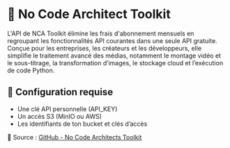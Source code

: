 # 🧰 No Code Architect Toolkit

L'API de NCA Toolkit élimine les frais d'abonnement mensuels en regroupant les fonctionnalités API courantes dans une seule API gratuite. Conçue pour les entreprises, les créateurs et les développeurs, elle simplifie le traitement avancé des médias, notamment le montage vidéo et le sous-titrage, la transformation d’images, le stockage cloud et l’exécution de code Python.

## 🔧 Configuration requise

- Une clé API personnelle (API_KEY)
- Un accès S3 (MinIO ou AWS)
- Les identifiants de ton bucket et clés d’accès

🔗 Source : [GitHub - No Code Architects Toolkit](https://github.com/stephengpope/no-code-architects-toolkit)